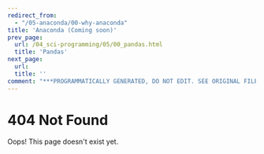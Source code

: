 ```yaml
---
redirect_from:
  - "/05-anaconda/00-why-anaconda"
title: 'Anaconda (Coming soon)'
prev_page:
  url: /04_sci-programming/05/00_pandas.html
  title: 'Pandas'
next_page:
  url: 
  title: ''
comment: "***PROGRAMMATICALLY GENERATED, DO NOT EDIT. SEE ORIGINAL FILES IN /content***"
---
```

# 404 Not Found

Oops! This page doesn't exist yet.